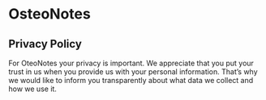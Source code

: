 # OsteoNotes
## **Privacy Policy**
For OteoNotes your privacy is important. We appreciate that you put your trust in us when you provide us with your personal information. That’s why we would like to inform you transparently about what data we collect and how we use it.
